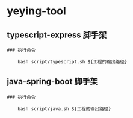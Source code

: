 # yeying-tool

## typescript-express 脚手架
    
    ### 执行命令
    
        bash script/typescript.sh ${工程的输出路径}


## java-spring-boot 脚手架
    
    ### 执行命令
    
        bash script/java.sh ${工程的输出路径}